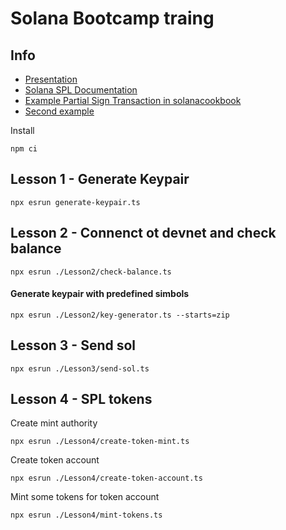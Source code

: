 # Solana Bootcamp traing

## Info
- [Presentation](https://docs.google.com/presentation/d/1ioDlrqPk5ghKIGAHoiAjG7PoLAPQomGeVE6xQfJk2LA/edit#slide=id.p62)
- [Solana SPL Documentation](https://solana-labs.github.io/solana-program-library/token/js/index.html)
- [Example Partial Sign Transaction in solanacookbook](https://solanacookbook.com/references/offline-transactions.html#partial-sign-transaction)
- [Second example](https://blogs.shyft.to/how-to-sign-transactions-on-solana-aa73513c8cd2)

Install
```
npm ci
```

## Lesson 1 - Generate Keypair
```
npx esrun generate-keypair.ts
```

## Lesson 2 - Connenct ot devnet and check balance
```
npx esrun ./Lesson2/check-balance.ts
```

#### Generate keypair with predefined simbols
```
npx esrun ./Lesson2/key-generator.ts --starts=zip
``` 

## Lesson 3 - Send sol
```
npx esrun ./Lesson3/send-sol.ts
```

## Lesson 4 - SPL tokens

Create mint authority
```
npx esrun ./Lesson4/create-token-mint.ts
```

Create token account
```
npx esrun ./Lesson4/create-token-account.ts
```

Mint some tokens for token account
```
npx esrun ./Lesson4/mint-tokens.ts
```

